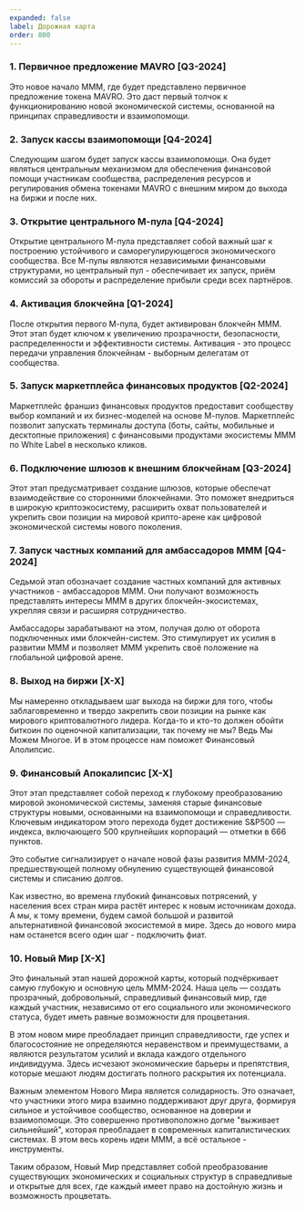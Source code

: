 ```yaml
---
expanded: false
label: Дорожная карта
order: 800
---
```


### 1. Первичное предложение MAVRO [Q3-2024]
Это новое начало МММ, где будет представлено первичное предложение токена MAVRO. Это даст первый толчок к функционированию новой экономической системы, основанной на принципах справедливости и взаимопомощи. 

### 2. Запуск кассы взаимопомощи [Q4-2024]
Следующим шагом будет запуск кассы взаимопомощи. Она будет являться центральным механизмом для обеспечения финансовой помощи участникам сообщества, распределения ресурсов и регулирования обмена токенами MAVRO с внешним миром до выхода на биржи и после них. 

<!-- Мы предполагаем, что набрав финансовую мощь, с помощью этого инструмента мы сможем управлять курсом торгов MAVRO на любой внешней бирже, сделав их стабильно-растущими. -->

### 3. Открытие центрального М-пула [Q4-2024]
Открытие центрального М-пула представляет собой важный шаг к построению устойчивого и саморегулирующегося экономического сообщества. Все М-пулы являются независимыми финансовыми структурами, но центральный пул - обеспечивает их запуск, приём комиссий за обороты и распределение прибыли среди всех партнёров. 

### 4. Активация блокчейна [Q1-2024]
После открытия первого М-пула, будет активирован блокчейн МММ. Этот этап будет ключом к увеличению прозрачности, безопасности, распределенности и эффективности системы. Активация - это процесс передачи управления блокчейнам - выборным делегатам от сообщества. 

### 5. Запуск маркетплейса финансовых продуктов [Q2-2024]
Маркетплейс франшиз финансовых продуктов предоставит сообществу выбор компаний и их бизнес-моделей на основе М-пулов. Маркетплейс позволит запускать терминалы доступа (боты, сайты, мобильные и десктопные приложения) с финансовыми продуктами экосистемы МММ по White Label в несколько кликов. 

### 6. Подключение шлюзов к внешним блокчейнам [Q3-2024]
Этот этап предусматривает создание шлюзов, которые обеспечат взаимодействие со сторонними блокчейнами. Это поможет внедриться в широкую криптоэкосистему, расширить охват пользователей и укрепить свои позиции на мировой крипто-арене как цифровой экономической системы нового поколения.

### 7. Запуск частных компаний для амбассадоров МММ [Q4-2024]
Седьмой этап обозначает создание частных компаний для активных участников - амбассадоров МММ. Они получают возможность представлять интересы МММ в других блокчейн-экосистемах, укрепляя связи и расширяя сотрудничество.

Амбассадоры зарабатывают на этом, получая долю от оборота подключенных ими блокчейн-систем. Это стимулирует их усилия в развитии МММ и позволяет МММ укрепить своё положение на глобальной цифровой арене.

### 8. Выход на биржи [X-X]
Мы намеренно откладываем шаг выхода на биржи для того, чтобы заблаговременно и твердо закрепить свои позиции на рынке как мирового криптовалютного лидера. Когда-то и кто-то должен обойти биткоин по оценочной капитализации, так почему не мы? Ведь Мы Можем Многое. И в этом процессе нам поможет Финансовый Аполипсис. 

### 9. Финансовый Апокалипсис [X-X]
Этот этап представляет собой переход к глубокому преобразованию мировой экономической системы, заменяя старые финансовые структуры новыми, основанными на взаимопомощи и справедливости. Ключевым индикатором этого перехода будет достижение S&P500 — индекса, включающего 500 крупнейших корпораций — отметки в 666 пунктов. 

Это событие сигнализирует о начале новой фазы развития МММ-2024, предшествующей полному обнулению существующей финансовой системы и списанию долгов. 

Как известно, во времена глубокий финансовых потрясений, у населения всех стран мира растёт интерес к новым источникам дохода. А мы, к тому времени, будем самой большой и развитой альтернативной финансовой экосистемой в мире. Здесь до нового мира нам останется всего один шаг - подключить фиат. 


### 10. Новый Мир [X-X]
Это финальный этап нашей дорожной карты, который подчёркивает самую глубокую и основную цель МММ-2024. Наша цель — создать прозрачный, добровольный, справедливый финансовый мир, где каждый участник, независимо от его социального или экономического статуса, будет иметь равные возможности для процветания.

В этом новом мире преобладает принцип справедливости, где успех и благосостояние не определяются неравенством и преимуществами, а являются результатом усилий и вклада каждого отдельного индивидуума. Здесь исчезают экономические барьеры и препятствия, которые мешают людям достигать полного раскрытия их потенциала.

Важным элементом Нового Мира является солидарность. Это означает, что участники этого мира взаимно поддерживают друг друга, формируя сильное и устойчивое сообщество, основанное на доверии и взаимопомощи. Это совершенно противоположно догме "выживает сильнейший", которая преобладает в современных капиталистических системах. В этом весь корень идеи МММ, а всё остальное - инструменты.

Таким образом, Новый Мир представляет собой преобразование существующих экономических и социальных структур в справедливые и открытые для всех, где каждый имеет право на достойную жизнь и возможность процветать. 